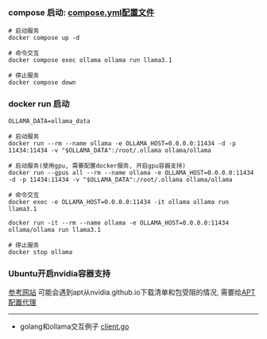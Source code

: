 ### compose 启动: [compose.yml配置文件](./compose.yml)
```shell
# 启动服务
docker compose up -d

# 命令交互
docker compose exec ollama ollama run llama3.1

# 停止服务
docker compose down
```

### docker run 启动
```shell
OLLAMA_DATA=ollama_data

# 启动服务
docker run --rm --name ollama -e OLLAMA_HOST=0.0.0.0:11434 -d -p 11434:11434 -v "$OLLAMA_DATA":/root/.ollama ollama/ollama

# 启动服务(使用gpu, 需要配置docker服务, 开启gpu容器支持)
docker run --gpus all --rm --name ollama -e OLLAMA_HOST=0.0.0.0:11434 -d -p 11434:11434 -v "$OLLAMA_DATA":/root/.ollama ollama/ollama

# 命令交互
docker exec -e OLLAMA_HOST=0.0.0.0:11434 -it ollama ollama run llama3.1

docker run -it --rm --name ollama -e OLLAMA_HOST=0.0.0.0:11434 ollama/ollama run llama3.1

# 停止服务
docker stop ollama
```

### Ubuntu开启nvidia容器支持
[参考网站](https://docs.nvidia.com/datacenter/cloud-native/container-toolkit/latest/install-guide.html)
可能会遇到apt从nvidia.github.io下载清单和包受阻的情况, 需要给[APT配置代理](../../Linux/Apt使用代理.md)

-------

* golang和ollama交互例子 [client.go](./client/main.go)